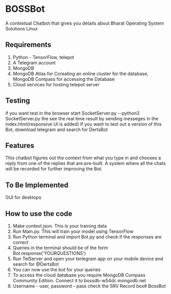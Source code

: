 # BOSSBot
A contextual Chatbot that gives you details about Bharat Operating System Solutions Linux

## Requirements
1. Python - TensorFlow, telepot
3. A Telegram account
4. MongoDB
5. MongoDB Atlas for Ccreating an online cluster for the database, MongoDB Compass for accessing the Database
6. Cloud services for hosting telepot server

## Testing
if you want test in the browser start SocketServer.py
 --python3 SocketServer.py
 the see the  real time result  by sending messeges in  the index.html(responsive UI is added)
If you want to test out a version of this Bot, download telegram and search for DertsBot

## Features
This chatbot figures out the context from what you type in and chooses a reply from one of the replies that are pre-built. A system where all the chats will be recorded for further improving the Bot. 

## To Be Implemented
GUI for desktops

## How to use the code
1. Make context.json. This is your training data
2. Run Main.py. This will train your model using TensorFlow
3. Run Python terminal and import Bot.py and check if the responses are correct
4. Queries in the terminal should be of the form Bot.response('YOURQUESTIONS')
5. Run TelServer and open your terlegram app on your mobile device and search for @DertsBot
6. You can now use the bot for your queries
7. To access the cloud database you require MongoDB Compass Community Edition. Connect it to bossdb-w54dc.mongodb.net
8. Username - user, password - pass check the SRV Record box# BossBot
